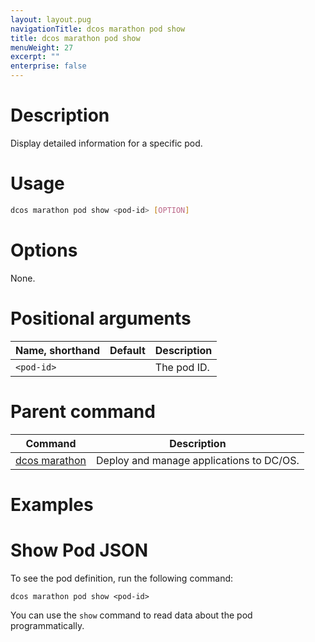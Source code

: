 ```yaml
---
layout: layout.pug
navigationTitle: dcos marathon pod show
title: dcos marathon pod show
menuWeight: 27
excerpt: ""
enterprise: false
---
```

<!-- This source repo for this topic is https://github.com/dcos/dcos-docs -->

# Description

Display detailed information for a specific pod.

# Usage

```bash
dcos marathon pod show <pod-id> [OPTION]
```

# Options

None.

# Positional arguments

| Name, shorthand  | Default | Description |
| ---------------- | ------- | ----------- |
| `<pod-id>` |         | The pod ID. |

# Parent command

| Command                                                     | Description                              |
| ----------------------------------------------------------- | ---------------------------------------- |
| [dcos marathon](/1.10/cli/command-reference/dcos-marathon/) | Deploy and manage applications to DC/OS. |

# Examples

# Show Pod JSON

To see the pod definition, run the following command:

    dcos marathon pod show <pod-id>
    

You can use the `show` command to read data about the pod programmatically.